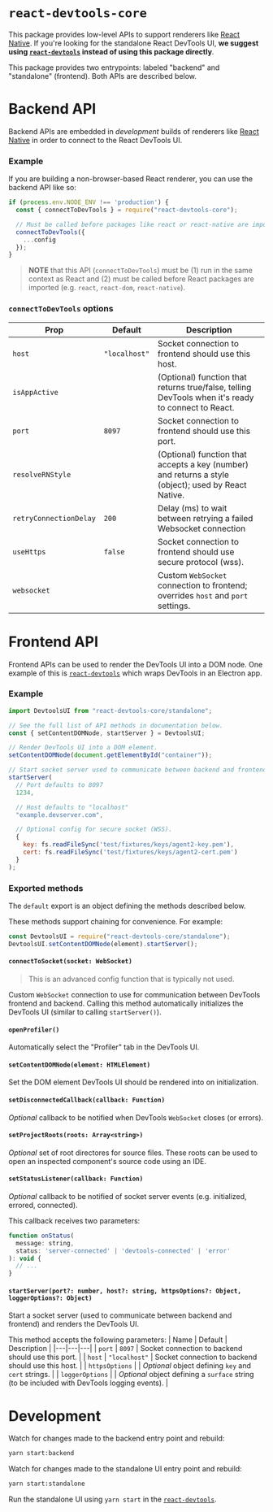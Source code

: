 # `react-devtools-core`

This package provides low-level APIs to support renderers like [React Native](https://github.com/facebook/react-native). If you're looking for the standalone React DevTools UI, **we suggest using [`react-devtools`](https://github.com/facebook/react/tree/main/packages/react-devtools) instead of using this package directly**.

This package provides two entrypoints: labeled "backend" and "standalone" (frontend). Both APIs are described below.

# Backend API

Backend APIs are embedded in _development_ builds of renderers like [React Native](https://github.com/facebook/react-native) in order to connect to the React DevTools UI.

### Example

If you are building a non-browser-based React renderer, you can use the backend API like so:

```js
if (process.env.NODE_ENV !== 'production') {
  const { connectToDevTools } = require("react-devtools-core");

  // Must be called before packages like react or react-native are imported
  connectToDevTools({
    ...config
  });
}
```

> **NOTE** that this API (`connectToDevTools`) must be (1) run in the same context as React and (2) must be called before React packages are imported (e.g. `react`, `react-dom`, `react-native`).

### `connectToDevTools` options
| Prop | Default | Description |
|---|---|---|
| `host` | `"localhost"` | Socket connection to frontend should use this host. |
| `isAppActive` |  | (Optional) function that returns true/false, telling DevTools when it's ready to connect to React. |
| `port` | `8097` | Socket connection to frontend should use this port. |
| `resolveRNStyle` |  | (Optional) function that accepts a key (number) and returns a style (object); used by React Native. |
| `retryConnectionDelay` | `200` | Delay (ms) to wait between retrying a failed Websocket connection |
| `useHttps` | `false` | Socket connection to frontend should use secure protocol (wss). |
| `websocket` |  | Custom `WebSocket` connection to frontend; overrides `host` and `port` settings. |

# Frontend API

Frontend APIs can be used to render the DevTools UI into a DOM node. One example of this is [`react-devtools`](https://github.com/facebook/react/tree/main/packages/react-devtools) which wraps DevTools in an Electron app.

### Example
```js
import DevtoolsUI from "react-devtools-core/standalone";

// See the full list of API methods in documentation below.
const { setContentDOMNode, startServer } = DevtoolsUI;

// Render DevTools UI into a DOM element.
setContentDOMNode(document.getElementById("container"));

// Start socket server used to communicate between backend and frontend.
startServer(
  // Port defaults to 8097
  1234,

  // Host defaults to "localhost"
  "example.devserver.com",

  // Optional config for secure socket (WSS).
  {
    key: fs.readFileSync('test/fixtures/keys/agent2-key.pem'),
    cert: fs.readFileSync('test/fixtures/keys/agent2-cert.pem')
  }
);
```

### Exported methods
The `default` export is an object defining the methods described below.

These methods support chaining for convenience. For example:
```js
const DevtoolsUI = require("react-devtools-core/standalone");
DevtoolsUI.setContentDOMNode(element).startServer();
```

#### `connectToSocket(socket: WebSocket)`
> This is an advanced config function that is typically not used.

Custom `WebSocket` connection to use for communication between DevTools frontend and backend. Calling this method automatically initializes the DevTools UI (similar to calling `startServer()`).

#### `openProfiler()`
Automatically select the "Profiler" tab in the DevTools UI.

#### `setContentDOMNode(element: HTMLElement)`
Set the DOM element DevTools UI should be rendered into on initialization.

#### `setDisconnectedCallback(callback: Function)`
_Optional_ callback to be notified when DevTools `WebSocket` closes (or errors).

#### `setProjectRoots(roots: Array<string>)`
_Optional_ set of root directores for source files. These roots can be used to open an inspected component's source code using an IDE.

#### `setStatusListener(callback: Function)`
_Optional_ callback to be notified of socket server events (e.g. initialized, errored, connected).

This callback receives two parameters:
```js
function onStatus(
  message: string,
  status: 'server-connected' | 'devtools-connected' | 'error'
): void {
  // ...
}
```

#### `startServer(port?: number, host?: string, httpsOptions?: Object, loggerOptions?: Object)`
Start a socket server (used to communicate between backend and frontend) and renders the DevTools UI.

This method accepts the following parameters:
| Name | Default | Description |
|---|---|---|
| `port` | `8097` | Socket connection to backend should use this port. |
| `host` | `"localhost"` | Socket connection to backend should use this host. |
| `httpsOptions` | | _Optional_ object defining `key` and `cert` strings. |
| `loggerOptions` | | _Optional_ object defining a `surface` string (to be included with DevTools logging events). |

# Development

Watch for changes made to the backend entry point and rebuild:
```sh
yarn start:backend
```

Watch for changes made to the standalone UI entry point and rebuild:
```sh
yarn start:standalone
```

Run the standalone UI using `yarn start` in the [`react-devtools`](https://github.com/facebook/react/tree/main/packages/react-devtools).